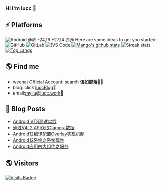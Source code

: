 ### Hi I'm lucc 👋

<!--
**lucc1832/lucc1832** is a ✨ _special_ ✨ repository because its `README.md` (this file) appears on your GitHub profile.
Here are some ideas to get you started:
-->
## ⚡ Platforms

![Android](https://img.shields.io/badge/Android-3DDC84?style=for-the-badge&logo=android&logoColor=white)
	@@ -24,16 +27,14 @@ Here are some ideas to get you started:
![GitHub](https://img.shields.io/badge/-GitHub-181717?style=flat-square&logo=github)
![GitLab](https://img.shields.io/badge/-GitLab-FCA121?style=flat-square&logo=gitlab)
<img alt="[VS Code" src="https://img.shields.io/badge/-VSCode-%23007ACC?style=flat-square&logo=visual-studio-code" />
[![Mango's github stats](https://github-readme-stats.vercel.app/api?username=lucc1832)](https://github.com/mango-lzp/github-readme-stats)
![Streak stats](https://github-readme-streak-stats.herokuapp.com/?user=lucc1832&show_icons=true&theme=tokyonight)
[![Top Langs](https://github-readme-stats.vercel.app/api/top-langs/?username=lucc1832)](https://github.com/anuraghazra/github-readme-stats)


## 🌎 Find me
- wechat Official Account: search **语如鲸落**✍🏾
- blog: click [luccBlog](https://blog.lucc.work/):memo:    
- email:<a href="mailto:myliu@lucc.work">myliu@lucc.work</a>:e-mail:
## 🚀 Blog Posts
<!-- BLOG-POST-LIST:START -->
- [Android VTS测试实践](https://coderfan.net/android-vts%e6%b5%8b%e8%af%95%e5%ae%9e%e8%b7%b5.html?utm_source=rss&utm_medium=rss&utm_campaign=android-vts%25e6%25b5%258b%25e8%25af%2595%25e5%25ae%259e%25e8%25b7%25b5)
- [通过V4L2 API获取Camera数据](https://coderfan.net/acuqiring-camera-metadata-via-v4l2-apis.html?utm_source=rss&utm_medium=rss&utm_campaign=acuqiring-camera-metadata-via-v4l2-apis)
- [Android12编译配置Overlay实现机制](https://coderfan.net/android12-compilation-resources-overlay.html?utm_source=rss&utm_medium=rss&utm_campaign=android12-compilation-resources-overlay)
- [Android12系统之系统属性](https://coderfan.net/android12-system-properties.html?utm_source=rss&utm_medium=rss&utm_campaign=android12-system-properties)
- [Android应用四大组件之服务](https://coderfan.net/android-app-development-service-usage.html?utm_source=rss&utm_medium=rss&utm_campaign=android-app-development-service-usage)
<!-- BLOG-POST-LIST:END -->
## 🌎 Visitors
[![Visits Badge](https://badges.pufler.dev/visits/puf17640/git-badges)](https://badges.pufler.dev)
